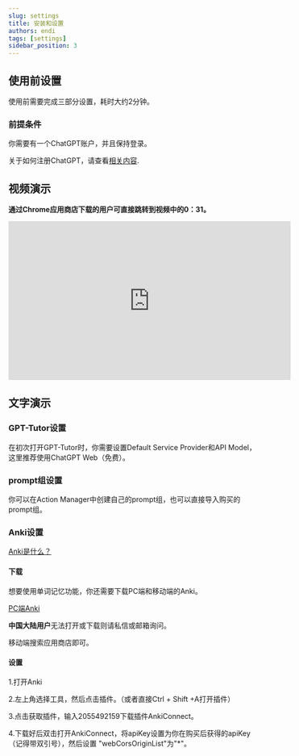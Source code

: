```yaml
---
slug: settings
title: 安装和设置
authors: endi
tags: [settings]
sidebar_position: 3
---
```

## 使用前设置

使用前需要完成三部分设置，耗时大约2分钟。


### 前提条件

你需要有一个ChatGPT账户，并且保持登录。

关于如何注册ChatGPT，请查看[相关内容](https://chatgptzhanghao.com/#:~:text=%E6%B3%A8%E5%86%8CChatGPT%20%E8%B4%A6%E5%8F%B7,-%E6%B3%A8%E5%86%8AChatGPT%E8%BF%99&text=%E6%89%93%E5%BC%80%E5%AE%98%E6%96%B9%E6%B3%A8%E5%86%8C%20https%3A%2F%2F,%E9%AA%8C%E8%AF%81%E6%8C%89%E9%92%AE%E5%AE%8C%E6%88%90%E9%82%AE%E7%AE%B1%E9%AA%8C%E8%AF%81).

## 视频演示

**通过Chrome应用商店下载的用户可直接跳转到视频中的0：31。**

<iframe width="560" height="315" src="https://www.youtube.com/embed/HyLilZr4ZoQ?si=0qwfua2X3SDoyY45" title="YouTube video player" frameborder="0" allow="accelerometer; autoplay; clipboard-write; encrypted-media; gyroscope; picture-in-picture; web-share" allowfullscreen></iframe>

## 文字演示

### GPT-Tutor设置

在初次打开GPT-Tutor时，你需要设置Default Service Provider和API Model，这里推荐使用ChatGPT Web（免费）。

### prompt组设置

你可以在Action Manager中创建自己的prompt组，也可以直接导入购买的prompt组。

### Anki设置
[Anki是什么？](https://sspai.com/post/65095)

#### 下载
想要使用单词记忆功能，你还需要下载PC端和移动端的Anki。

[PC端Anki](https://apps.ankiweb.net/)

**中国大陆用户**无法打开或下载则请私信或邮箱询问。

移动端搜索应用商店即可。

#### 设置

1.打开Anki

2.左上角选择工具，然后点击插件。（或者直接Ctrl + Shift +A打开插件）

3.点击获取插件，输入2055492159下载插件AnkiConnect。

4.下载好后双击打开AnkiConnect，将apiKey设置为你在购买后获得的apiKey（记得带双引号），然后设置 "webCorsOriginList"为"*"。


